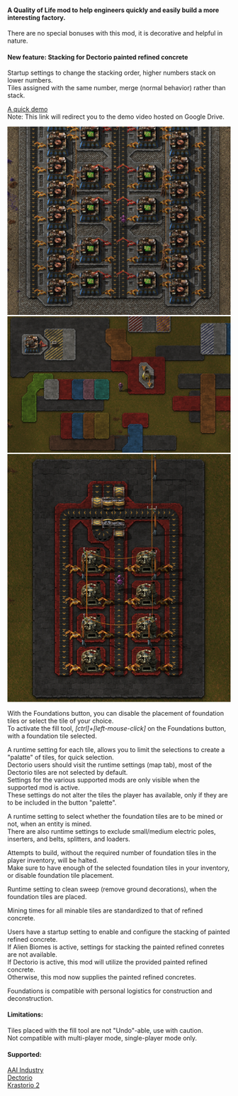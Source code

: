 #### A Quality of Life mod to help engineers quickly and easily build a more interesting factory.  
There are no special bonuses with this mod, it is decorative and helpful in nature.  

#### New feature: Stacking for Dectorio painted refined concrete  
Startup settings to change the stacking order, higher numbers stack on lower numbers.  
Tiles assigned with the same number, merge (normal behavior) rather than stack.  

[A quick demo](https://drive.google.com/file/d/1o4HD90M7-e2r7auqeI3zcnIm5Rq9RNND/view?usp=sharing)  
Note: This link will redirect you to the demo video hosted on Google Drive.

![pic 2](/pic2.png)  
![pic 3](/pic3.png)  
![pic 4](/pic4.png)  

With the Foundations button, you can disable the placement of foundation tiles or select the tile of your choice.  
To activate the fill tool, *[ctrl]+[left-mouse-click]* on the Foundations button, with a foundation tile selected.  

A runtime setting for each tile, allows you to limit the selections to create a "palatte" of tiles, for quick selection.  
Dectorio users should visit the runtime settings (map tab), most of the Dectorio tiles are not selected by default.  
Settings for the various supported mods are only visible when the supported mod is active.  
These settings do not alter the tiles the player has available, only if they are to be included in the button "palette".  

A runtime setting to select whether the foundation tiles are to be mined or not, when an entity is mined.  
There are also runtime settings to exclude small/medium electric poles, inserters, and belts, splitters, and loaders.  

Attempts to build, without the required number of foundation tiles in the player inventory, will be halted.  
Make sure to have enough of the selected foundation tiles in your inventory, or disable foundation tile placement.  

Runtime setting to clean sweep (remove ground decorations), when the foundation tiles are placed.  

Mining times for all minable tiles are standardized to that of refined concrete.  

Users have a startup setting to enable and configure the stacking of painted refined concrete.  
If Alien Biomes is active, settings for stacking the painted refined conretes are not available.  
If Dectorio is active, this mod will utilize the provided painted refined concrete.  
Otherwise, this mod now supplies the painted refined concretes.  

Foundations is compatible with personal logistics for construction and deconstruction.  

#### Limitations:  
Tiles placed with the fill tool are not "Undo"-able, use with caution.  
Not compatible with multi-player mode, single-player mode only.  

#### Supported:
[AAI Industry](https://mods.factorio.com/mod/aai-industry)  
[Dectorio](https://mods.factorio.com/mod/Dectorio)  
[Krastorio 2](https://mods.factorio.com/mod/Krastorio2)  
